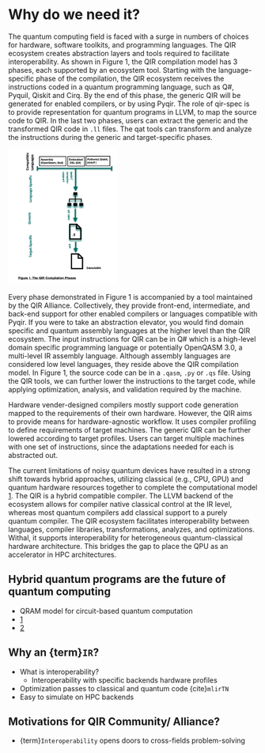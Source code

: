 # Why do we need it?

The quantum computing field is faced with a surge in numbers of choices for hardware, software toolkits, and programming languages. The QIR ecosystem creates abstraction layers and tools required to facilitate interoperability. As shown in Figure 1, the QIR compilation model has 3 phases, each supported by an ecosystem tool. Starting with the language-specific phase of the compilation, the QIR ecosystem receives the instructions coded in a quantum programming language, such as Q#, Pyquil, Qiskit and Cirq. By the end of this phase, the generic QIR will be generated for enabled compilers, or by using Pyqir. The role of qir-spec is to provide representation for quantum programs in LLVM, to map the source code to QIR. In the last two phases, users can extract the generic and the transformed QIR code in `.ll` files. The qat tools can transform and analyze the instructions during the generic and target-specific phases.

![Figure 1](https://github.com/PariaNaghavi/qir-book/blob/main/qir-book/concepts/Figure1.png)

Every phase demonstrated in Figure 1 is accompanied by a tool maintained by the QIR Alliance. Collectively, they provide front-end, intermediate, and back-end support for other enabled compilers or languages compatible with Pyqir. If you were to take an abstraction elevator, you would find domain specific and quantum assembly languages at the higher level than the QIR ecosystem. The input instructions for QIR can be in Q# which is a high-level domain specific programming language or potentially OpenQASM 3.0, a multi-level IR assembly language. Although assembly languages are considered low level languages, they reside above the QIR compilation model. In Figure 1, the source code can be in a `.qasm`, `.py` or `.qs` file. Using the QIR tools, we can further lower the instructions to the target code, while applying optimization, analysis, and validation required by the machine.

Hardware vender-designed compilers mostly support code generation mapped to the requirements of their own hardware. However, the QIR aims to provide means for hardware-agnostic workflow. It uses compiler profiling to define requirements of target machines. The generic QIR can be further lowered according to target profiles. Users can target multiple machines with one set of instructions, since the adaptations needed for each is abstracted out.

The current limitations of noisy quantum devices have resulted in a strong shift towards hybrid approaches, utilizing classical (e.g., CPU, GPU) and quantum hardware resources together to complete the computational model [1](https://arxiv.org/pdf/2207.06850.pdf). The QIR is a hybrid compatible compiler. The LLVM backend of the ecosystem allows for compiler native classical control at the IR level, whereas most quantum compilers add classical support to a purely quantum compiler. The QIR ecosystem facilitates interoperability between languages, compiler libraries, transformations, analyzes, and optimizations. Withal, it supports interoperability for heterogeneous quantum-classical hardware architecture. This bridges the gap to place the QPU as an accelerator in HPC architectures.

## Hybrid quantum programs are the future of quantum computing

- QRAM model for circuit-based quantum computation
- [1](https://arxiv.org/pdf/2207.06850.pdf)
- [2](https://arxiv.org/pdf/2206.12950.pdf)

## Why an {term}`IR`?

- What is interoperability?
  - Interoperability with specific backends hardware profiles
- Optimization passes to classical and quantum code {cite}`mlirTN`
- Easy to simulate on HPC backends

## Motivations for QIR Community/ Alliance?

- {term}`Interoperability` opens doors to cross-fields problem-solving
